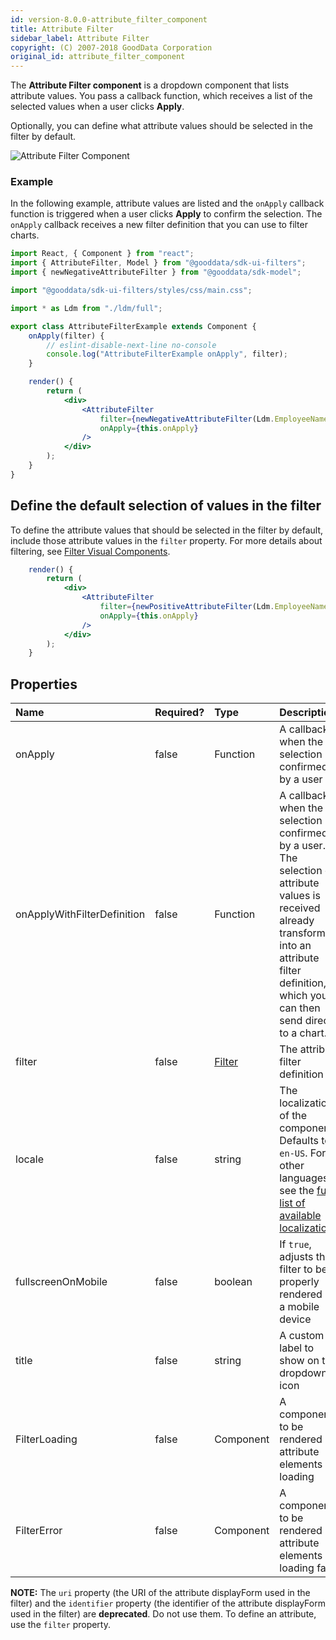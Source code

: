 ```yaml
---
id: version-8.0.0-attribute_filter_component
title: Attribute Filter
sidebar_label: Attribute Filter
copyright: (C) 2007-2018 GoodData Corporation
original_id: attribute_filter_component
---
```


The **Attribute Filter component** is a dropdown component that lists attribute values. You pass a callback function, which receives a list of the selected values when a user clicks **Apply**.

Optionally, you can define what attribute values should be selected in the filter by default.

![Attribute Filter Component](assets/attribute_filter.png "Attribute Filter Component")

### Example

In the following example, attribute values are listed and the ```onApply``` callback function is triggered when a user clicks **Apply** to confirm the selection.
The `onApply` callback receives a new filter definition that you can use to filter charts.

```jsx
import React, { Component } from "react";
import { AttributeFilter, Model } from "@gooddata/sdk-ui-filters";
import { newNegativeAttributeFilter } from "@gooddata/sdk-model";

import "@gooddata/sdk-ui-filters/styles/css/main.css";

import * as Ldm from "./ldm/full";

export class AttributeFilterExample extends Component {
    onApply(filter) {
        // eslint-disable-next-line no-console
        console.log("AttributeFilterExample onApply", filter);
    }

    render() {
        return (
            <div>
                <AttributeFilter
                    filter={newNegativeAttributeFilter(Ldm.EmployeeName.Default, [])}
                    onApply={this.onApply}
                />
            </div>
        );
    }
}
```
## Define the default selection of values in the filter

To define the attribute values that should be selected in the filter by default, include those attribute values in the ```filter``` property. For more details about filtering, see [Filter Visual Components](30_tips__filter_visual_components.md).

```jsx
    render() {
        return (
            <div>
                <AttributeFilter
                    filter={newPositiveAttributeFilter(Ldm.EmployeeName.Default, ["Abbie Adams"])}
                    onApply={this.onApply}
                />
            </div>
        );
    }
```

## Properties

| Name | Required? | Type | Description |
| :--- | :--- | :--- | :--- |
| onApply | false | Function | A callback when the selection is confirmed by a user |
| onApplyWithFilterDefinition | false | Function | A callback when the selection is confirmed by a user. The selection of attribute values is received already transformed into an attribute filter definition, which you can then send directly to a chart. |
| filter | false | [Filter](30_tips__filter_visual_components.md) | The attribute filter definition |
| locale | false | string | The localization of the component. Defaults to `en-US`. For other languages, see the [full list of available localizations](https://github.com/gooddata/gooddata-ui-sdk/blob/master/libs/sdk-ui/src/base/localization/Locale.ts). |
| fullscreenOnMobile | false | boolean | If `true`, adjusts the filter to be properly rendered on a mobile device |
| title | false | string | A custom label to show on the dropdown icon |
| FilterLoading | false | Component | A component to be rendered if attribute elements are loading |
| FilterError | false | Component | A component to be rendered if attribute elements loading fails |

**NOTE:** The ```uri``` property (the URI of the attribute displayForm used in the filter) and the ```identifier``` property (the identifier of the attribute displayForm used in the filter) are **deprecated**. Do not use them.
To define an attribute, use the ```filter``` property.
